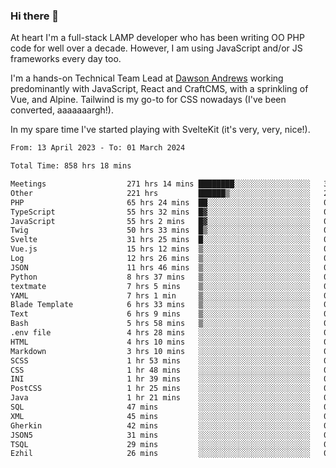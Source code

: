 ### Hi there 👋

<!--
**JamesNock/JamesNock** is a ✨ _special_ ✨ repository because its `README.md` (this file) appears on your GitHub profile.

Here are some ideas to get you started:

- 🔭 I’m currently working on ...
- 🌱 I’m currently learning ...
- 👯 I’m looking to collaborate on ...
- 🤔 I’m looking for help with ...
- 💬 Ask me about ...
- 📫 How to reach me: ...
- 😄 Pronouns: ...
- ⚡ Fun fact: ...
-->
At heart I'm a full-stack LAMP developer who has been writing OO PHP code for well over a decade. However, I am using JavaScript and/or JS frameworks every day too.

I'm a hands-on Technical Team Lead at [Dawson Andrews](https://www.dawsonandrews.com/) working predominantly with JavaScript, React and CraftCMS, with a sprinkling of Vue, and Alpine. Tailwind is my go-to for CSS nowadays (I've been converted, aaaaaaargh!).

In my spare time I've started playing with SvelteKit (it's very, very, nice!).

<!--START_SECTION:waka-->

```txt
From: 13 April 2023 - To: 01 March 2024

Total Time: 858 hrs 18 mins

Meetings                  271 hrs 14 mins ████████░░░░░░░░░░░░░░░░░   31.61 %
Other                     221 hrs         ██████▒░░░░░░░░░░░░░░░░░░   25.76 %
PHP                       65 hrs 24 mins  ██░░░░░░░░░░░░░░░░░░░░░░░   07.62 %
TypeScript                55 hrs 32 mins  █▓░░░░░░░░░░░░░░░░░░░░░░░   06.47 %
JavaScript                55 hrs 2 mins   █▓░░░░░░░░░░░░░░░░░░░░░░░   06.41 %
Twig                      50 hrs 33 mins  █▒░░░░░░░░░░░░░░░░░░░░░░░   05.89 %
Svelte                    31 hrs 25 mins  █░░░░░░░░░░░░░░░░░░░░░░░░   03.66 %
Vue.js                    15 hrs 12 mins  ▒░░░░░░░░░░░░░░░░░░░░░░░░   01.77 %
Log                       12 hrs 26 mins  ▒░░░░░░░░░░░░░░░░░░░░░░░░   01.45 %
JSON                      11 hrs 46 mins  ▒░░░░░░░░░░░░░░░░░░░░░░░░   01.37 %
Python                    8 hrs 37 mins   ▒░░░░░░░░░░░░░░░░░░░░░░░░   01.00 %
textmate                  7 hrs 5 mins    ▒░░░░░░░░░░░░░░░░░░░░░░░░   00.83 %
YAML                      7 hrs 1 min     ▒░░░░░░░░░░░░░░░░░░░░░░░░   00.82 %
Blade Template            6 hrs 33 mins   ▒░░░░░░░░░░░░░░░░░░░░░░░░   00.76 %
Text                      6 hrs 9 mins    ▒░░░░░░░░░░░░░░░░░░░░░░░░   00.72 %
Bash                      5 hrs 58 mins   ▒░░░░░░░░░░░░░░░░░░░░░░░░   00.70 %
.env file                 4 hrs 28 mins   ░░░░░░░░░░░░░░░░░░░░░░░░░   00.52 %
HTML                      4 hrs 10 mins   ░░░░░░░░░░░░░░░░░░░░░░░░░   00.49 %
Markdown                  3 hrs 10 mins   ░░░░░░░░░░░░░░░░░░░░░░░░░   00.37 %
SCSS                      1 hr 53 mins    ░░░░░░░░░░░░░░░░░░░░░░░░░   00.22 %
CSS                       1 hr 48 mins    ░░░░░░░░░░░░░░░░░░░░░░░░░   00.21 %
INI                       1 hr 39 mins    ░░░░░░░░░░░░░░░░░░░░░░░░░   00.19 %
PostCSS                   1 hr 25 mins    ░░░░░░░░░░░░░░░░░░░░░░░░░   00.17 %
Java                      1 hr 21 mins    ░░░░░░░░░░░░░░░░░░░░░░░░░   00.16 %
SQL                       47 mins         ░░░░░░░░░░░░░░░░░░░░░░░░░   00.09 %
XML                       45 mins         ░░░░░░░░░░░░░░░░░░░░░░░░░   00.09 %
Gherkin                   42 mins         ░░░░░░░░░░░░░░░░░░░░░░░░░   00.08 %
JSON5                     31 mins         ░░░░░░░░░░░░░░░░░░░░░░░░░   00.06 %
TSQL                      29 mins         ░░░░░░░░░░░░░░░░░░░░░░░░░   00.06 %
Ezhil                     26 mins         ░░░░░░░░░░░░░░░░░░░░░░░░░   00.05 %
```

<!--END_SECTION:waka-->
